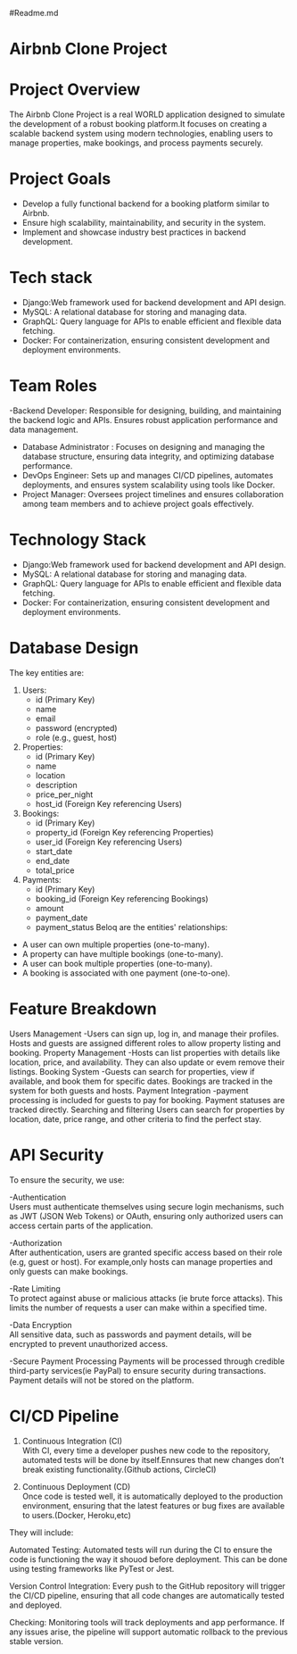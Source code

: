 #Readme.md
# Airbnb Clone Project

# Project Overview

The Airbnb Clone Project is a real WORLD application designed to simulate the development of a robust booking platform.It focuses on creating a scalable backend system using modern technologies, enabling users to manage properties, make bookings, and process payments securely. 

# Project Goals
- Develop a fully functional backend for a booking platform similar to Airbnb.
- Ensure high scalability, maintainability, and security in the system.
- Implement and showcase industry best practices in backend development.

# Tech stack
- Django:Web framework used for backend development and API design.
- MySQL: A relational database for storing and managing data.
- GraphQL: Query language for APIs to enable efficient and flexible data 
  fetching.
- Docker: For containerization, ensuring consistent development and deployment environments.

# Team Roles
-Backend Developer:
  Responsible for designing, building, and maintaining the backend logic and APIs. Ensures robust application performance and data management.
- Database Administrator :
  Focuses on designing and managing the database structure, ensuring data integrity, and optimizing database performance.
- DevOps Engineer:
  Sets up and manages CI/CD pipelines, automates deployments, and ensures system scalability using tools like Docker.
- Project Manager:
  Oversees project timelines and ensures collaboration among team members and to achieve project goals effectively.

# Technology Stack
- Django:Web framework used for backend development and API design.
- MySQL: A relational database for storing and managing data.
- GraphQL: Query language for APIs to enable efficient and flexible data 
  fetching.
- Docker: For containerization, ensuring consistent development and deployment environments.

# Database Design
The key entities are:
1. Users:
   - id (Primary Key)
   - name
   - email
   - password (encrypted)
   - role (e.g., guest, host)
2. Properties:
   - id (Primary Key)
   - name
   - location
   - description
   - price_per_night
   - host_id (Foreign Key referencing Users)
3. Bookings:
   - id (Primary Key)
   - property_id (Foreign Key referencing Properties)
   - user_id (Foreign Key referencing Users)
   - start_date
   - end_date
   - total_price
4. Payments:
   - id (Primary Key)
   - booking_id (Foreign Key referencing Bookings)
   - amount
   - payment_date
   - payment_status
Beloq are the entities' relationships:
- A user can own multiple properties (one-to-many).
- A property can have multiple bookings (one-to-many).
- A user can book multiple properties (one-to-many).
- A booking is associated with one payment (one-to-one).

# Feature Breakdown
 Users Management
-Users can sign up, log in, and manage their profiles. Hosts and guests are assigned different roles to allow property listing and booking.
Property Management
-Hosts can list properties with details like location, price, and availability. They can also update or evem remove their listings.
Booking System
-Guests can search for properties, view if available, and book them for specific dates. Bookings are tracked in the system for both guests and hosts.
Payment Integration
-payment processing is included for guests to pay for booking. Payment statuses are tracked directly.
Searching and filtering
Users can search for properties by location, date, price range, and other criteria to find the perfect stay.

# API Security

To ensure the security, we use:

-Authentication  
   Users must authenticate themselves using secure login mechanisms, such as JWT (JSON Web Tokens) or OAuth, ensuring only authorized users can access certain parts of the application.

-Authorization  
   After authentication, users are granted specific access based on their role (e.g, guest or host). For example,only hosts can manage properties and only guests can make bookings.

-Rate Limiting  
   To protect against abuse or malicious attacks (ie brute force attacks). This limits the number of requests a user can make within a specified time.

-Data Encryption  
   All sensitive data, such as passwords and payment details, will be encrypted to prevent unauthorized access.

-Secure Payment Processing
   Payments will be processed through credible third-party services(ie PayPal) to ensure security during transactions. Payment details will not be stored on the platform.

# CI/CD Pipeline

1. Continuous Integration (CI)  
With CI, every time a developer pushes new code to the repository, automated tests will be done by itself.Ennsures that new changes don’t break existing functionality.(Github actions, CircleCI)

2. Continuous Deployment (CD)  
Once code is tested well, it is automatically deployed to the production environment, ensuring that the latest features or bug fixes are available to users.(Docker, Heroku,etc)

They will include:

Automated Testing:
Automated tests will run during the CI to ensure the code is functioning the way it shouod before deployment. This can be done using testing frameworks like PyTest or Jest.

Version Control Integration:
Every push to the GitHub repository will trigger the CI/CD pipeline, ensuring that all code changes are automatically tested and deployed.

Checking:
Monitoring tools will track deployments and app performance. If any issues arise, the pipeline will support automatic rollback to the previous stable version.


   













  

  



